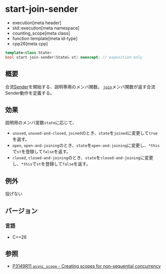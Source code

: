 # start-join-sender
* execution[meta header]
* std::execution[meta namespace]
* counting_scope[meta class]
* function template[meta id-type]
* cpp26[meta cpp]

```cpp
template<class State>
bool start-join-sender(State& st) noexcept; // exposition only
```

## 概要
合流[Sender](../sender.md)を開始する、説明専用のメンバ関数。
[`join`](join.md)メンバ関数が返す合流Sender動作を定義する。


## 効果
説明用のメンバ変数`state`に応じて、

- `unused`, `unused-and-closed`, `joined`のとき、`state`を`joined`に変更して`true`を返す。
- `open`, `open-and-joining`のとき、`state`を`open-and-joining`に変更し、`*this`で`st`を登録して`false`を返す。
- `closed`, `closed-and-joining`のとき、`state`を`closed-and-joining`に変更し、`*this`で`st`を登録して`false`を返す。


## 例外
投げない


## バージョン
### 言語
- C++26

## 参照
- [P3149R11 `async_scope` - Creating scopes for non-sequential concurrency](https://open-std.org/jtc1/sc22/wg21/docs/papers/2025/p3149r11.html)
